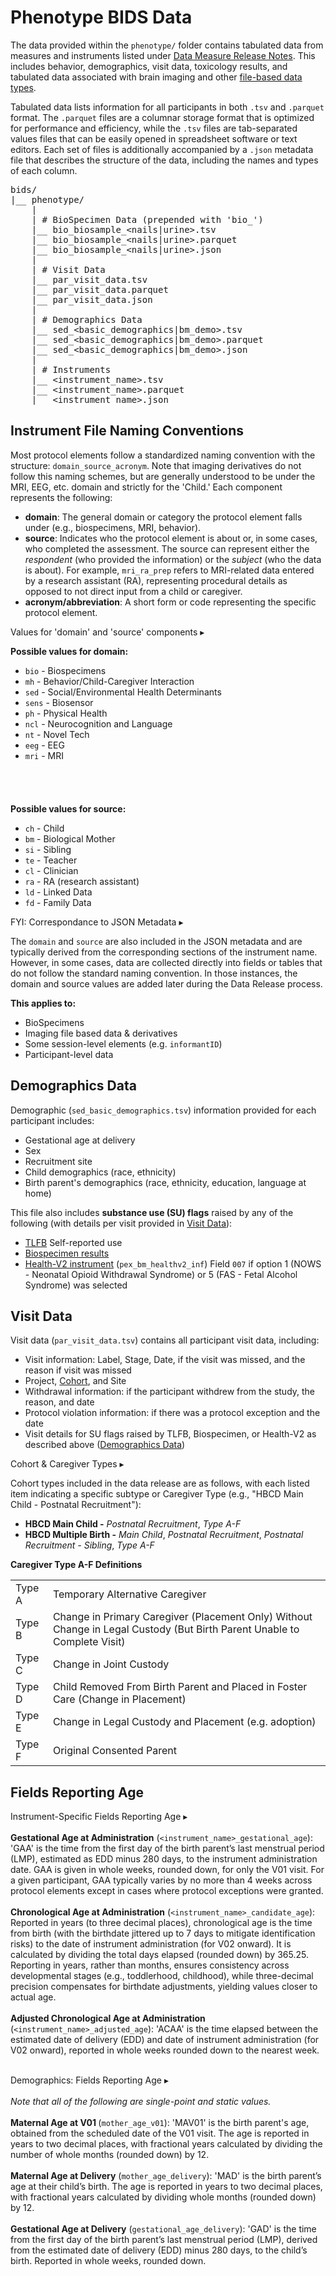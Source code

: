 # Phenotype BIDS Data
The data provided within the `phenotype/` folder contains tabulated data from measures and instruments listed under [Data Measure Release Notes](../measures/index.md#tabulated-data). This includes behavior, demographics, visit data, toxicology results, and tabulated data associated with brain imaging and other [file-based data types](../measures/index.md#file-based-data).

Tabulated data lists information for all participants in both `.tsv` and `.parquet` format. The `.parquet` files are a columnar storage format that is optimized for performance and efficiency, while the `.tsv` files are tab-separated values files that can be easily opened in spreadsheet software or text editors. Each set of files is additionally accompanied by a `.json` metadata file that describes the structure of the data, including the names and types of each column.

<pre class="folder-tree">
bids/
|__ phenotype/
    |
    | <span class="hashtag"># BioSpecimen Data (prepended with 'bio_')</span>
    |__ bio_biosample_<span class="placeholder">&lt;nails|urine&gt;</span>.tsv
    |__ bio_biosample_<span class="placeholder">&lt;nails|urine&gt;</span>.parquet
    |__ bio_biosample_<span class="placeholder">&lt;nails|urine&gt;</span>.json
    |  
    | <span class="hashtag"># Visit Data</span>
    |__ par_visit_data.tsv
    |__ par_visit_data.parquet
    |__ par_visit_data.json
    |
    | <span class="hashtag"># Demographics Data</span>
    |__ sed_<span class="placeholder">&lt;basic_demographics|bm_demo&gt;</span>.tsv
    |__ sed_<span class="placeholder">&lt;basic_demographics|bm_demo&gt;</span>.parquet
    |__ sed_<span class="placeholder">&lt;basic_demographics|bm_demo&gt;</span>.json
    |
    | <span class="hashtag"># Instruments</span>
    |__ <span class="placeholder">&lt;instrument_name&gt;</span>.tsv
    |__ <span class="placeholder">&lt;instrument_name&gt;</span>.parquet
    |__ <span class="placeholder">&lt;instrument_name&gt;</span>.json
</pre>


## Instrument File Naming Conventions
Most protocol elements follow a standardized naming convention with the structure: `domain_source_acronym`. Note that imaging derivatives do not follow this naming schemes, but are generally understood to be under the MRI, EEG, etc. domain and strictly for the 'Child.' Each component represents the following:

- **domain**: The general domain or category the protocol element falls under (e.g., biospecimens, MRI, behavior).
- **source**: Indicates who the protocol element is about or, in some cases, who completed the assessment. The source can represent either the *respondent* (who provided the information) or the *subject* (who the data is about).
For example, `mri_ra_prep` refers to MRI-related data entered by a research assistant (RA), representing procedural details as opposed to not direct input from a child or caregiver.
- **acronym/abbreviation**: A short form or code representing the specific protocol element.


<div id="table-banner" class="table-banner" onclick="toggleCollapse(this)">
  <span class="text">Values for 'domain' and 'source' components</span>
  <span class="arrow">▸</span>
</div>
<div class="collapsible-content">
  <div style="display: flex; gap: 40px; flex-wrap: wrap;">
    <div>
      <p><strong>Possible values for <b>domain</b>:</strong></p>
      <ul>
        <li><code>bio</code> - Biospecimens</li>
        <li><code>mh</code> - Behavior/Child-Caregiver Interaction</li>
        <li><code>sed</code> - Social/Environmental Health Determinants</li>
        <li><code>sens</code> - Biosensor</li>
        <li><code>ph</code> - Physical Health</li>
        <li><code>ncl</code> - Neurocognition and Language</li>
        <li><code>nt</code> - Novel Tech</li>
        <li><code>eeg</code> - EEG</li>
        <li><code>mri</code> - MRI</li>
      </ul>
    </div>
    <div>
      <p><strong>Possible values for <b>source</b>:</strong></p>
      <ul>
        <li><code>ch</code> - Child</li>
        <li><code>bm</code> - Biological Mother</li>
        <li><code>si</code> - Sibling</li>
        <li><code>te</code> - Teacher</li>
        <li><code>cl</code> - Clinician</li>
        <li><code>ra</code> - RA (research assistant)</li>
        <li><code>ld</code> - Linked Data</li>
        <li><code>fd</code> - Family Data</li>
      </ul>
    </div>
  </div>
</div>

<div id="demo-age" class="notification-banner" onclick="toggleCollapse(this)">
  <span class="emoji"><i class="fa-regular fa-lightbulb"></i></span>
  <span class="text">FYI: Correspondance to JSON Metadata</span>
  <span class="arrow">▸</span>
</div>
<div class="collapsible-content">
<p>The <code>domain</code> and <code>source</code> are also included in the JSON metadata and are typically derived from the corresponding sections of the instrument name. However, in some cases, data are collected directly into fields or tables that do not follow the standard naming convention. In those instances, the domain and source values are added later during the Data Release process.</p>
<strong>This applies to:</strong>
<ul>
<li>BioSpecimens  </li>
<li>Imaging file based data &amp; derivatives  </li>
<li>Some session-level elements (e.g. <code>informantID</code>)  </li>
<li>Participant-level data</li>
</ul>
</div>

## Demographics Data 
<p style="margin: 0 0 5px;">Demographic (<code>sed_basic_demographics.tsv</code>) information provided for each participant includes:</p>
<ul>
<li>Gestational age at delivery</li>
<li>Sex</li>
<li>Recruitment site</li>
<li>Child demographics (race, ethnicity)</li>
<li>Birth parent's demographics (race, ethnicity, education, language at home)</li>
</ul> 

<p style="margin: 0 0 5px;">This file also includes <strong>substance use (SU) flags</strong> raised by any of the following (with details per visit provided in <a href="#visit-data">Visit Data</a>):</p>
<ul>
<li><a href="../../measures/pregexp/substanceuse#tlfb">TLFB</a> Self-reported use</li>
<li><a href="../../measures/biospec">Biospecimen results</a></li>
<li><a href="../../measures/pregexp/preghealth#instruments">Health-V2 instrument</a> (<code>pex_bm_healthv2_inf</code>) Field <code>007</code> if option 1 (NOWS - Neonatal Opioid Withdrawal Syndrome) or 5 (FAS - Fetal Alcohol Syndrome) was selected</li>
</ul>

## Visit Data
<p style="margin: 0 0 5px;">Visit data (<code>par_visit_data.tsv</code>) contains all participant visit data, including:</p>
<ul>
<li>Visit information: Label, Stage, Date, if the visit was missed, and the reason if visit was missed</li>
<li>Project, <a href="#cohorts">Cohort</a>, and Site</li>
<li>Withdrawal information: if the participant withdrew from the study, the reason, and date</li>
<li>Protocol violation information: if there was a protocol exception and the date</li>
<li>Visit details for SU flags raised by TLFB, Biospecimen, or Health-V2 as described above (<a href="#demographics-data">Demographics Data</a>)</li>
</ul>

<div id="cohorts" class="notification-banner" onclick="toggleCollapse(this)">
  <span class="text">Cohort & Caregiver Types</span>
  <span class="arrow">▸</span>
</div>
<div class="collapsible-content">
<p>Cohort types included in the data release are as follows, with each listed item indicating a specific subtype or Caregiver Type (e.g., "HBCD Main Child - Postnatal Recruitment"):</p>
<ul>
<li><strong>HBCD Main Child -</strong> <em>Postnatal Recruitment</em>, <em>Type A-F</em></li>
<li><strong>HBCD Multiple Birth -</strong> <em>Main Child</em>, <em>Postnatal Recruitment</em>, <em>Postnatal Recruitment - Sibling</em>, <em>Type A-F</em></li>
</ul>
<b>Caregiver Type A-F Definitions</b>
<table style="width: 100%; border-collapse: collapse; table-layout: fixed;">
<tbody>
	<tr>
		<td>Type A</td>
		<td>Temporary Alternative Caregiver</td>
	</tr>
	<tr>
		<td>Type B</td>
		<td style="word-wrap: break-word; white-space: normal;">Change in Primary Caregiver (Placement Only) Without Change in Legal Custody (But Birth Parent Unable to Complete Visit)</td>
	</tr>
	<tr>
		<td>Type C</td>
		<td>Change in Joint Custody</td>
	</tr>
	<tr>
		<td>Type D</td>
		<td style="word-wrap: break-word; white-space: normal;">Child Removed From Birth Parent and Placed in Foster Care (Change in Placement)</td>
	</tr>
	<tr>
		<td>Type E</td>
		<td>Change in Legal Custody and Placement (e.g. adoption)</td>
	</tr>
	<tr>
		<td>Type F</td>
		<td>Original Consented Parent</td>
	</tr>            
</tbody>
</table>
</div>

## Fields Reporting Age
<p>
<div id="instrument-age" class="notification-banner" onclick="toggleCollapse(this)">
  <span class="emoji"><i class="fa-regular fa-lightbulb"></i></span>
  <span class="text">Instrument-Specific Fields Reporting Age</span>
  <span class="arrow">▸</span>
</div>
<div class="collapsible-content">
<br>
<b>Gestational Age at Administration</b> (<code>&lt;instrument_name&gt;_gestational_age</code>): 'GAA' is the time from the first day of the birth parent’s last menstrual period (LMP), estimated as EDD minus 280 days, to the instrument administration date. GAA is given in whole weeks, rounded down, for only the V01 visit. For a given participant, GAA typically varies by no more than 4 weeks across protocol elements except in cases where protocol exceptions were granted.
<br>
<br>
<b>Chronological Age at Administration</b> (<code>&lt;instrument_name&gt;_candidate_age</code>): Reported in years (to three decimal places), chronological age is the time from birth (with the birthdate jittered up to 7 days to mitigate identification risks) to the date of instrument administration (for V02 onward). It is calculated by dividing the total days elapsed (rounded down) by 365.25. Reporting in years, rather than months, ensures consistency across developmental stages (e.g., toddlerhood, childhood), while three-decimal precision compensates for birthdate adjustments, yielding values closer to actual age.
<br>
<br>
<b>Adjusted Chronological Age at Administration</b> (<code>&lt;instrument_name&gt;_adjusted_age</code>): 'ACAA' is the time elapsed between the estimated date of delivery (EDD) and date of instrument administration (for V02 onward), reported in whole weeks rounded down to the nearest week.
<br>
<br>
</div>
</p>

<p>
<div id="demo-age" class="notification-banner" onclick="toggleCollapse(this)">
  <span class="emoji"><i class="fa-regular fa-lightbulb"></i></span>
  <span class="text">Demographics: Fields Reporting Age</span>
  <span class="arrow">▸</span>
</div>
<div class="collapsible-content">
<br>
<i>Note that all of the following are single-point and static values.</i>
<br>
<br>
<b>Maternal Age at V01 </b> (<code>mother_age_v01</code>): 'MAV01' is the birth parent's age, obtained from the scheduled date of the V01 visit. The age is reported in years to two decimal places, with fractional years calculated by dividing the number of whole months (rounded down) by 12.
<br>
<br>
<b>Maternal Age at Delivery</b> (<code>mother_age_delivery</code>): 'MAD' is the birth parent’s age at their child’s birth. The age is reported in years to two decimal places, with fractional years calculated by dividing whole months (rounded down) by 12.
<br>
<br>
<b>Gestational Age at Delivery</b> (<code>gestational_age_delivery</code>): 'GAD' is the time from the first day of the birth parent’s last menstrual period (LMP), derived from the estimated date of delivery (EDD) minus 280 days, to the child’s birth. Reported in whole weeks, rounded down.
<br>
<br>
</div>
</p>
